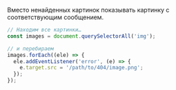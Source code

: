 Вместо ненайденных картинок показывать картинку с соответствующим сообщением.

```javascript
// Находим все картинки…
const images = document.querySelectorAll('img');

// и перебираем
images.forEach((ele) => {
  ele.addEventListener('error', (e) => {
    e.target.src = '/path/to/404/image.png';
  });
});
```
